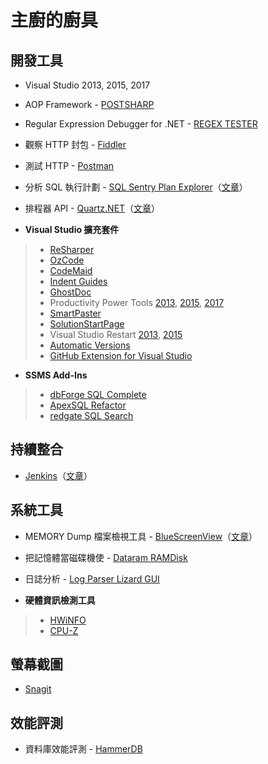 # 主廚的廚具

## 開發工具

- Visual Studio 2013, 2015, 2017
- AOP Framework - [POSTSHARP](https://www.postsharp.net/)
- Regular Expression Debugger for .NET - [REGEX TESTER](http://regexstorm.net/tester)
- 觀察 HTTP 封包 - [Fiddler](http://www.telerik.com/fiddler)
- 測試 HTTP - [Postman](https://chrome.google.com/webstore/detail/postman/fhbjgbiflinjbdggehcddcbncdddomop?hl=zh-TW)
- 分析 SQL 執行計劃 - [SQL Sentry Plan Explorer](https://sentryone.com/plan-explorer)（[文章](http://www.cnblogs.com/SameZhao/p/6186023.html)）
- 排程器 API - [Quartz.NET](https://www.quartz-scheduler.net/)（[文章](http://huan-lin.blogspot.com/2014/03/aspnet-background-tasks-using-quartznet.html)）

- **Visual Studio 擴充套件**
> - [ReSharper](https://www.jetbrains.com/resharper/)
> - [OzCode](http://www.oz-code.com/)
> - [CodeMaid](http://www.codemaid.net/)
> - [Indent Guides](https://marketplace.visualstudio.com/items?itemName=SteveDowerMSFT.IndentGuides)
> - [GhostDoc](http://submain.com/products/ghostdoc.aspx)
> - Productivity Power Tools [2013](https://marketplace.visualstudio.com/items?itemName=VisualStudioProductTeam.ProductivityPowerTools2013), [2015](https://marketplace.visualstudio.com/items?itemName=VisualStudioProductTeam.ProductivityPowerTools2015), [2017](https://marketplace.visualstudio.com/items?itemName=VisualStudioProductTeam.ProductivityPowerPack2017)
> - [SmartPaster](https://marketplace.visualstudio.com/items?itemName=martinw.SmartPaster2013)
> - [SolutionStartPage](https://github.com/Herdo/SolutionStartPage)
> - Visual Studio Restart [2013](https://marketplace.visualstudio.com/items?itemName=MassimilianoDonini.VisualStudioRestart), [2015](https://marketplace.visualstudio.com/items?itemName=RonDeFreitas.VisualStudioRestart2015)
> - [Automatic Versions](https://marketplace.visualstudio.com/items?itemName=PrecisionInfinity.AutomaticVersions)
> - [GitHub Extension for Visual Studio](https://visualstudio.github.com/)

- **SSMS Add-Ins**
> - [dbForge SQL Complete](https://www.devart.com/dbforge/sql/sqlcomplete/)
> - [ApexSQL Refactor](http://www.apexsql.com/sql_tools_refactor.aspx)
> - [redgate SQL Search](http://www.red-gate.com/products/sql-development/sql-search/)

## 持續整合

- [Jenkins](https://jenkins.io/)（[文章](https://dotblogs.com.tw/supershowwei/tags/1?qq=CI)）

## 系統工具

- MEMORY Dump 檔案檢視工具 - [BlueScreenView](http://www.nirsoft.net/utils/blue_screen_view.html)（[文章](http://download.ithome.com.tw/article/index/id/290)）
- 把記憶體當磁碟機使 - [Dataram RAMDisk](http://memory.dataram.com/products-and-services/software/ramdisk)
- 日誌分析 - [Log Parser Lizard GUI](http://www.lizard-labs.com/log_parser_lizard.aspx)

- **硬體資訊檢測工具**
> - [HWiNFO](https://www.hwinfo.com/)
> - [CPU-Z](http://www.cpuid.com/softwares/cpu-z.html)


## 螢幕截圖

- [Snagit](https://www.techsmith.com/snagit.html)

## 效能評測

- 資料庫效能評測 - [HammerDB](http://www.hammerdb.com/)
